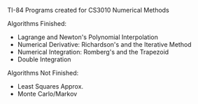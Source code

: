 TI-84 Programs created for CS3010 Numerical Methods

Algorithms Finished:
- Lagrange and Newton's Polynomial Interpolation
- Numerical Derivative: Richardson's and the Iterative Method
- Numerical Integration: Romberg's and the Trapezoid
- Double Integration
  
Algorithms Not Finished:
- Least Squares Approx.
- Monte Carlo/Markov
